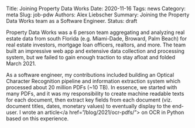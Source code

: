 Title: Joining Property Data Works
Date: 2020-11-16
Tags: news
Category: meta
Slug: job-pdw
Authors: Alex Liebscher
Summary: Joining the Property Data Works team as a Software Engineer.
Status: draft

Property Data Works was a 6 person team aggregating and analyzing real estate data from south Florida (e.g. Miami-Dade, Broward, Palm Beach) for real estate investors, mortgage loan officers, realtors, and more. The team built an impressive web app and extensive data collection and processing system, but we failed to gain enough traction to stay afloat and folded March 2021.

As a software engineer, my contributions included building an Optical Character Recognition pipeline and information extraction system which processed about 20 million PDFs (~10 TB). In essence, we started with many PDFs, and it was my responsibility to create machine readable texts for each document, then extract key fields from each document (viz. document titles, dates, monetary values) to eventually display to the end-user. I wrote an article</a href=”/blog/2021/ocr-pdfs/”> on OCR in Python based on this experience.